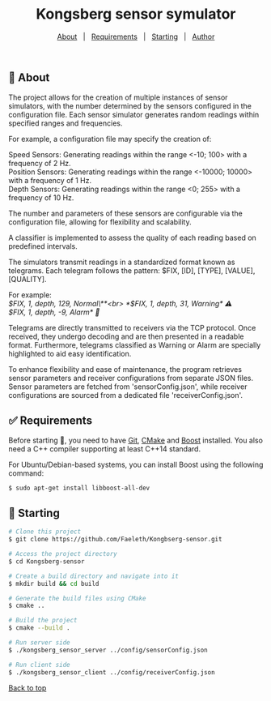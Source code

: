<h1 align="center">Kongsberg sensor symulator</h1>

<p align="center">
  <a href="#memo-About">About</a> &#xa0; | &#xa0;
  <a href="#white_check_mark-requirements">Requirements</a> &#xa0; | &#xa0;
  <a href="#checkered_flag-starting">Starting</a> &#xa0; | &#xa0;
  <a href="https://github.com/Faeleth" target="_blank">Author</a>
</p>

<br>

## :memo: About ##

The project allows for the creation of multiple instances of sensor simulators, with the number determined by the sensors configured in the configuration file. Each sensor simulator generates random readings within specified ranges and frequencies.

For example, a configuration file may specify the creation of:

Speed Sensors: Generating readings within the range <-10; 100> with a frequency of 2 Hz.<br>
Position Sensors: Generating readings within the range <-10000; 10000> with a frequency of 1 Hz.<br>
Depth Sensors: Generating readings within the range <0; 255> with a frequency of 10 Hz.<br>

The number and parameters of these sensors are configurable via the configuration file, allowing for flexibility and scalability.

A classifier is implemented to assess the quality of each reading based on predefined intervals.

The simulators transmit readings in a standardized format known as telegrams. Each telegram follows the pattern: $FIX, [ID], [TYPE], [VALUE], [QUALITY]. <br>

For example: <br>
*$FIX, 1, depth, 129, Normal\**<br>
*$FIX, 1, depth, 31, Warning\* ⚠️*<br>
*$FIX, 1, depth, -9, Alarm\* 🚨*<br>

Telegrams are directly transmitted to receivers via the TCP protocol. Once received, they undergo decoding and are then presented in a readable format. Furthermore, telegrams classified as Warning or Alarm are specially highlighted to aid easy identification.

To enhance flexibility and ease of maintenance, the program retrieves sensor parameters and receiver configurations from separate JSON files. Sensor parameters are fetched from 'sensorConfig.json', while receiver configurations are sourced from a dedicated file 'receiverConfig.json'.


## :white_check_mark: Requirements ##

Before starting :checkered_flag:, you need to have [Git](https://git-scm.com), [CMake](https://cmake.org/) and [Boost](https://www.boost.org/) installed. You also need a C++ compiler supporting at least C++14 standard.

For Ubuntu/Debian-based systems, you can install Boost using the following command:

```bash
$ sudo apt-get install libboost-all-dev
```

## :checkered_flag: Starting ##

```bash
# Clone this project
$ git clone https://github.com/Faeleth/Kongbserg-sensor.git

# Access the project directory
$ cd Kongsberg-sensor

# Create a build directory and navigate into it
$ mkdir build && cd build

# Generate the build files using CMake
$ cmake ..

# Build the project
$ cmake --build .

# Run server side
$ ./kongsberg_sensor_server ../config/sensorConfig.json

# Run client side
$ ./kongsberg_sensor_client ../config/receiverConfig.json
```

<a href="#top">Back to top</a>
